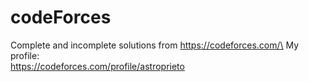 # codeForces 
Complete and incomplete solutions from https://codeforces.com/\
My profile:\
https://codeforces.com/profile/astroprieto
